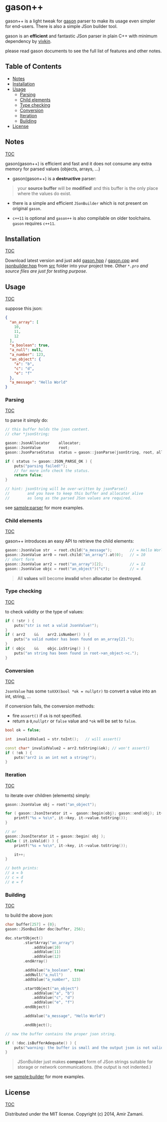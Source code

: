 # gason++

gason++ is a light tweak for [gason](https://github.com/vivkin/gason) parser to make its usage even simpler for end-users.
There is also a simple JSon builder tool.

gason is an **efficient** and fantastic JSon parser in plain C++ with minimum dependency by [vivkin](https://github.com/vivkin).

please read gason documents to see the full list of features and other notes.

## Table of Contents
- [Notes](#notes)
- [Installation](#installation)
- [Usage](#usage)
    - [Parsing](#parsing)
    - [Child elements](#child-elements)
    - [Type checking](#type-checking)
    - [Conversion](#conversion)
    - [Iteration](#iteration)
    - [Building](#building)
- [License](#license)

## Notes
[TOC](#table-of-contents)

gason(gason++) is efficient and fast and it does not consume any extra memory for parsed values (objects, arrays, ...)

* gason(gason++) is a **destructive** parser:
> your **source buffer** will be **modified**! and this buffer is the only place where the values do exist.

* there is a simple and efficient `JSonBuilder` which is not present on original `gason`.

* `c++11` is optional and `gason++` is also compilable on older toolchains. `gason` requires `c++11`.


## Installation
[TOC](#table-of-contents)

Download latest version and just add [gason.hpp](./src/gason.hpp) / [gason.cpp](./src/gason.cpp) and [jsonbuilder.hpp](./src/jsonbuilder.hpp) from [src](./src) folder into your project tree.
*Other `*.pro` and source files are just for testing purpose.*



## Usage
[TOC](#table-of-contents)

suppose this json:
```json
{
  "an_array": [
    10,
    11,
    12
  ],
  "a_boolean": true,
  "a_null": null,
  "a_number": 123,
  "an_object": {
    "a": "b",
    "c": "d",
    "e": "f"
  },
  "a_message": "Hello World"
}
```

### Parsing
[TOC](#table-of-contents)

to parse it simply do:
```cpp
// this buffer holds the json content.
// char *jsonString;

gason::JsonAllocator    allocator;
gason::JsonValue        root;
gason::JsonParseStatus  status = gason::jsonParse(jsonString, root, allocator);

if ( status != gason::JSON_PARSE_OK ) {
    puts("parsing failed!");
    // for more info check the status.
    return false;
}

// hint: jsonString will be over-written by jsonParse()
//        and you have to keep this buffer and allocator alive
//        as long as the parsed JSon values are required.
```

see [sample:parser](./tests/parser1/main.cpp) for more examples.

### Child elements
[TOC](#table-of-contents)

gason++ introduces an easy API to retrieve the child elements:

```cpp
gason::JsonValue str  = root.child("a_message");        // = Hello World
gason::JsonValue arr0 = root.child("an_array").at(0);   // = 10
// short form
gason::JsonValue arr2 = root("an_array")[2];            // = 12
gason::JsonValue objc = root("an_object")("c");         // = d
```
> All **values** will become **invalid** when **allocator** be **destroyed**.


### Type checking
[TOC](#table-of-contents)

to check validity or the type of values:
```cpp
if ( !str ) {
    puts("str is not a valid JsonValue!");
}
if ( arr2    &&    arr2.isNumber() ) {
    puts("a valid number has been found on an_array[2].");
}
if ( objc    &&    objc.isString() ) {
    puts("an string has been found in root->an_object->c.");
}
```

### Conversion
[TOC](#table-of-contents)

`JsonValue` has some `toXXX(bool *ok = nullptr)` to convert a value into an int, string, ...

if conversion fails, the conversion methods:

* fire `assert()` if `ok` is not specified.
* return a `0`,`nullptr` or `false` value and `*ok` will be set to `false`.

```cpp
bool ok = false;

int  invalidValue1 = str.toInt();   // will assert()

const char* invalidValue2 = arr2.toString(&ok); // won't assert()
if ( !ok ) {
    puts("arr2 is an int not a string!");
}
```

### Iteration
[TOC](#table-of-contents)

to iterate over children (elements) simply:
```cpp
gason::JsonValue obj = root("an_object");

for ( gason::JsonIterator it =  gason::begin(obj); gason::end(obj); it++ ) {
    printf("%s = %s\n", it->key, it->value.toString());
}

// or
gason::JsonIterator it = gason::begin( obj );
while ( it.isValid() ) {
    printf("%s = %s\n", it->key, it->value.toString());

    it++;
}

// both prints:
// a = b
// c = d
// e = f
```

### Building
[TOC](#table-of-contents)

to build the above json:
```cpp
char buffer[257] = {0};
gason::JSonBuilder doc(buffer, 256);

doc.startObject()
        .startArray("an_array")
            .addValue(10)
            .addValue(11)
            .addValue(12)
        .endArray()

        .addValue("a_boolean", true)
        .addNull("a_null")
        .addValue("a_number", 123)

        .startObject("an_object")
            .addValue("a", "b")
            .addValue("c", "d")
            .addValue("e", "f")
        .endObject()

        .addValue("a_message", "Hello World")

        .endObject();

// now the buffer contains the proper json string.

if ( !doc.isBufferAdequate() ) {
    puts("warning: the buffer is small and the output json is not valid.");
}
```

> JSonBuilder just makes **compact** form of JSon strings suitable for storage or network communications. (the output is not indented.)

see [sample:builder](./tests/builder1/main.cpp) for more examples.


## License
[TOC](#table-of-contents)

Distributed under the MIT license. Copyright (c) 2014, Amir Zamani.

